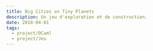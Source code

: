```yaml
---
title: Big Cities on Tiny Planets
description: Un jeu d'exploration et de construction.
date: 2018-04-01
tags:
  - project/OCaml
  - project/Jeu
---
```

